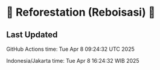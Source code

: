 
# 🌳 Reforestation (Reboisasi) 🌲

## Last Updated

GitHub Actions time: Tue Apr  8 09:24:32 UTC 2025

Indonesia/Jakarta time: Tue Apr  8 16:24:32 WIB 2025
